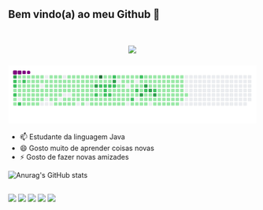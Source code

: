 ## Bem vindo(a) ao meu Github 👋

<h1 align="center">
    <img src="https://readme-typing-svg.herokuapp.com/?font=Righteous&size=35&center=true&vCenter=true&width=500&height=70&duration=4000&lines=Olá!+👋;+Sou+Harrison+de+Oliveira+Rodrigues!;" />
</h1>

![snake gif](https://github.com/Harrison1033/Harrison1033/blob/output/github-contribution-grid-snake.gif)

- 📫 Estudante da linguagem Java
- 😄 Gosto muito de aprender coisas novas
- ⚡ Gosto de fazer novas amizades

![Anurag's GitHub stats](https://github-readme-stats.vercel.app/api?username=Harrison1033&theme=transparent&show_icons=true)
##
<div>  
  <a href="https://www.instagram.com/harrisondeoliveira" target="_blank"><img src="https://img.shields.io/badge/-Instagram-%23E4405F?style=for-the-badge&logo=instagram&logoColor=white" target="_blank"></a>
 	<a href="https://www.twitch.tv/harrisonor" target="_blank"><img src="https://img.shields.io/badge/Twitch-9146FF?style=for-the-badge&logo=twitch&logoColor=white" target="_blank"></a>
 <a href="https://discord.gg/Harrison#3904" target="_blank"><img src="https://img.shields.io/badge/Discord-7289DA?style=for-the-badge&logo=discord&logoColor=white" target="_blank"></a> 
  <a href = "mailto:harrisonoliveira77@gmail.com"><img src="https://img.shields.io/badge/-Gmail-%23333?style=for-the-badge&logo=gmail&logoColor=white" target="_blank"></a>
  <a href="https://www.linkedin.com/in/harrison-oliveira-rodrigues-javadeveloper" target="_blank"><img src="https://img.shields.io/badge/-LinkedIn-%230077B5?style=for-the-badge&logo=linkedin&logoColor=white" target="_blank"></a> 
  
  <!-- ![Snake animation](https://github.com/Harrison1033/Harrison1033/blob/output/github-contribution-grid-snake.svg) -->
  
</div>
